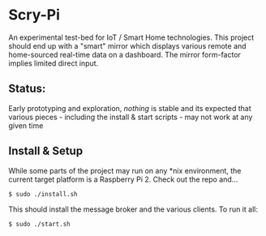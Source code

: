 Scry-Pi
=======

An experimental test-bed for IoT / Smart Home technologies. This project should end up with a "smart" mirror which displays various remote and home-sourced real-time data on a dashboard. The mirror form-factor implies limited direct input.

Status:
-------

Early prototyping and exploration, *nothing* is stable and its expected that various pieces - including the install & start scripts - may not work at any given time

Install & Setup
---------------

While some parts of the project may run on any *nix environment, the current target platform is a Raspberry Pi 2. Check out the repo and...

```
$ sudo ./install.sh
```

This should install the message broker and the various clients. To run it all:

```
$ sudo ./start.sh
```



